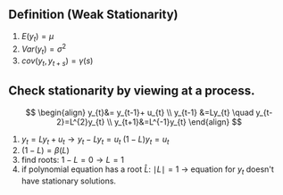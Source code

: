 ## Definition (Weak Stationarity)
1) $E(y_{t}) = \mu$
2) $Var(y_{t})=\sigma^{2}$
3) $cov(y_{t}, y_{t+s})= \gamma(s)$


## Check stationarity by viewing at a process.
$$
\begin{align}
y_{t}&= y_{t-1}+ u_{t} \\
y_{t-1} &=Ly_{t} \quad  y_{t-2}=L^{2}y_{t} \\
y_{t+1}&=L^{-1}y_{t}
\end{align}
$$
1) $y_{t}=Ly_{t}+u_{t} \to y_{t}-Ly_{t}=u_{t}$
$(1-L)y_{t}=u_{t}$
2) $(1-L)=\beta(L)$
3) find roots: $1-L = 0 \to L=1$
4) if polynomial equation has a root $\hat{L}$: 
$\mid L\mid = 1$ -> equation for $y_{t}$ doesn't have stationary solutions.